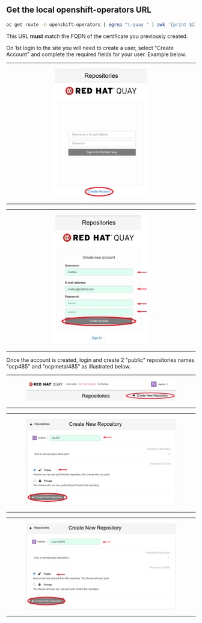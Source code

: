 
## Get the local openshift-operators URL

```bash
oc get route -n openshift-operators | egrep "\-quay " | awk '{print $2}'
```
This URL **must** match the FQDN of the certificate you previously created.

On 1st login to the site you will need to create a user, select "Create Account" and complete the required fields for your user. Example below.

---
<p align="center">
  <img src="quay-config-4.png" alt="drawing" width="250"/>
</p>

---



---
<p align="center">
  <img src="quay-config-5.png" alt="drawing" width="250"/>
</p>

---

Once the account is created, login and create 2 "public" repositories names "ocp485" and "ocpmetal485" as illustrated below.


---
<p align="center">
  <img src="quay-config-6.png" alt="drawing" width="400"/>
</p>

---

---
<p align="center">
  <img src="quay-config-7.png" alt="drawing" width="400"/>
</p>

---

---
<p align="center">
  <img src="quay-config-8.png" alt="drawing" width="400"/>
</p>

---
